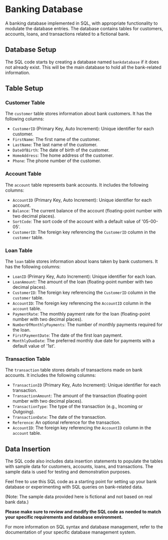 # Banking Database
A banking database implemented in SQL, with appropriate functionality to modulate the database entries. The database contains tables for customers, accounts, loans, and transactions related to a fictional bank.

## Database Setup

The SQL code starts by creating a database named `bankdatabase` if it does not already exist. This will be the main database to hold all the bank-related information.

## Table Setup

### Customer Table

The `customer` table stores information about bank customers. It has the following columns:

- `CustomerID` (Primary Key, Auto Increment): Unique identifier for each customer.
- `FirstName`: The first name of the customer.
- `LastName`: The last name of the customer.
- `DateOfBirth`: The date of birth of the customer.
- `HomeAddress`: The home address of the customer.
- `Phone`: The phone number of the customer.

### Account Table

The `account` table represents bank accounts. It includes the following columns:

- `AccountID` (Primary Key, Auto Increment): Unique identifier for each account.
- `Balance`: The current balance of the account (floating-point number with two decimal places).
- `SortCode`: The sort code of the account with a default value of '05-00-05'.
- `CustomerID`: The foreign key referencing the `CustomerID` column in the `customer` table.

### Loan Table

The `loan` table stores information about loans taken by bank customers. It has the following columns:

- `LoanID` (Primary Key, Auto Increment): Unique identifier for each loan.
- `LoanAmount`: The amount of the loan (floating-point number with two decimal places).
- `CustomerID`: The foreign key referencing the `CustomerID` column in the `customer` table.
- `AccountID`: The foreign key referencing the `AccountID` column in the `account` table.
- `PaymentRate`: The monthly payment rate for the loan (floating-point number with two decimal places).
- `NumberOfMonthlyPayments`: The number of monthly payments required for the loan.
- `FirstPaymentDate`: The date of the first loan payment.
- `MonthlyDueDate`: The preferred monthly due date for payments with a default value of '1st'.

### Transaction Table

The `transaction` table stores details of transactions made on bank accounts. It includes the following columns:

- `TransactionID` (Primary Key, Auto Increment): Unique identifier for each transaction.
- `TransactionAmount`: The amount of the transaction (floating-point number with two decimal places).
- `TransactionType`: The type of the transaction (e.g., Incoming or Outgoing).
- `TransactionDate`: The date of the transaction.
- `Reference`: An optional reference for the transaction.
- `AccountID`: The foreign key referencing the `AccountID` column in the `account` table.

## Data Insertion

The SQL code also includes data insertion statements to populate the tables with sample data for customers, accounts, loans, and transactions. The sample data is used for testing and demonstration purposes.

Feel free to use this SQL code as a starting point for setting up your bank database or experimenting with SQL queries on bank-related data.

(Note: The sample data provided here is fictional and not based on real bank data.)

**Please make sure to review and modify the SQL code as needed to match your specific requirements and database environment.**

For more information on SQL syntax and database management, refer to the documentation of your specific database management system.
